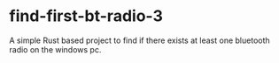 # find-first-bt-radio-3

A simple Rust based project to find if there exists at least one bluetooth radio on the windows pc.
